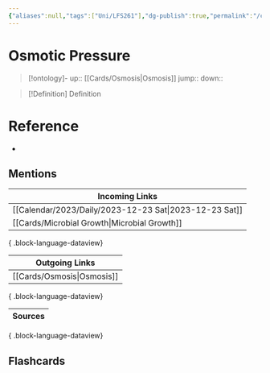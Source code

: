 ```yaml
---
{"aliases":null,"tags":["Uni/LFS261"],"dg-publish":true,"permalink":"/cards/osmotic-pressure/","dgPassFrontmatter":true}
---
```


# Osmotic Pressure

> [!ontology]-
> up:: [[Cards/Osmosis\|Osmosis]]
> jump:: 
> down:: 

> [!Definition] Definition
> 

# Reference
- 

## Mentions
| Incoming Links                                            |
| --------------------------------------------------------- |
| [[Calendar/2023/Daily/2023-12-23 Sat\|2023-12-23 Sat]] |
| [[Cards/Microbial Growth\|Microbial Growth]]           |

{ .block-language-dataview}

| Outgoing Links                |
| ----------------------------- |
| [[Cards/Osmosis\|Osmosis]] |

{ .block-language-dataview}

| Sources |
| ------- |

{ .block-language-dataview}

## Flashcards 
